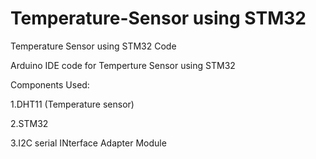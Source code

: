 # Temperature-Sensor using STM32
Temperature Sensor using STM32 Code

Arduino IDE code for Temperture Sensor using STM32

Components Used:

1.DHT11 (Temperature sensor)

2.STM32

3.I2C serial INterface Adapter Module

